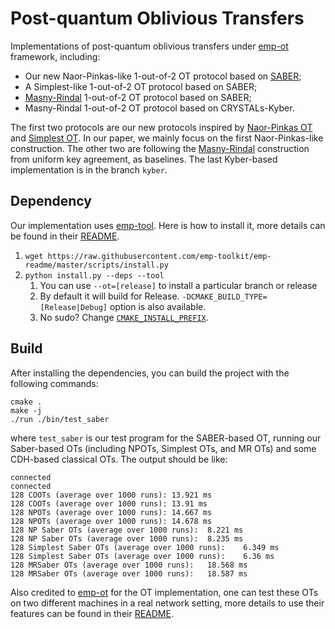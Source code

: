 # Post-quantum Oblivious Transfers
Implementations of post-quantum oblivious transfers under [emp-ot](https://github.com/emp-toolkit/emp-ot) framework, including:
- Our new Naor-Pinkas-like 1-out-of-2 OT protocol based on [SABER](https://github.com/KULeuven-COSIC/SABER);
- A Simplest-like 1-out-of-2 OT protocol based on SABER;
- [Masny-Rindal](https://eprint.iacr.org/2019/706) 1-out-of-2 OT protocol based on SABER;
- Masny-Rindal 1-out-of-2 OT protocol based on CRYSTALs-Kyber.

The first two protocols are our new protocols inspired by [Naor-Pinkas OT](https://dl.acm.org/doi/pdf/10.5555/365411.365502) and [Simplest OT](https://eprint.iacr.org/2015/267.pdf). In our paper, we mainly focus on the first Naor-Pinkas-like construction. The other two are following the [Masny-Rindal](https://eprint.iacr.org/2019/706) construction from uniform key agreement, as baselines. The last Kyber-based implementation is in the branch `kyber`.

## Dependency
Our implementation uses [emp-tool](https://github.com/emp-toolkit/emp-tool). Here is how to install it, more details can be found in their [README](https://github.com/emp-toolkit/emp-tool/blob/master/README.md).

1. `wget https://raw.githubusercontent.com/emp-toolkit/emp-readme/master/scripts/install.py`
2. `python install.py --deps --tool `
    1. You can use `--ot=[release]` to install a particular branch or release
    2. By default it will build for Release. `-DCMAKE_BUILD_TYPE=[Release|Debug]` option is also available.
    3. No sudo? Change [`CMAKE_INSTALL_PREFIX`](https://cmake.org/cmake/help/v2.8.8/cmake.html#variable%3aCMAKE_INSTALL_PREFIX).

## Build
After installing the dependencies, you can build the project with the following commands:

```shell
cmake .
make -j
./run ./bin/test_saber
```

where `test_saber` is our test program for the SABER-based OT, running our Saber-based OTs (including NPOTs, Simplest OTs, and MR OTs) and some CDH-based classical OTs. The output should be like:

```
connected
connected
128 COOTs (average over 1000 runs):	13.921 ms
128 COOTs (average over 1000 runs):	13.91 ms
128 NPOTs (average over 1000 runs):	14.667 ms
128 NPOTs (average over 1000 runs):	14.678 ms
128 NP Saber OTs (average over 1000 runs):	8.221 ms
128 NP Saber OTs (average over 1000 runs):	8.235 ms
128 Simplest Saber OTs (average over 1000 runs):	6.349 ms
128 Simplest Saber OTs (average over 1000 runs):	6.36 ms
128 MRSaber OTs (average over 1000 runs):	18.568 ms
128 MRSaber OTs (average over 1000 runs):	18.587 ms
```

Also credited to [emp-ot](https://github.com/emp-toolkit/emp-ot) for the OT implementation,
 one can test these OTs on two different machines in a real network setting, more details to use their features can be found in their [README](https://github.com/emp-toolkit/emp-ot/blob/master/README.md).
